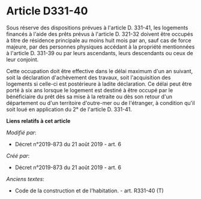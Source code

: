 # Article D331-40

Sous réserve des dispositions prévues à l'article D. 331-41, les logements financés à l'aide des prêts prévus à l'article D.
321-32 doivent être occupés à titre de résidence principale au moins huit mois par an, sauf cas de force majeure, par des
personnes physiques accédant à la propriété mentionnées à l'article D. 331-39 ou par leurs ascendants, leurs descendants ou
ceux de leur conjoint.

Cette occupation doit être effective dans le délai maximum d'un an suivant, soit la déclaration d'achèvement des travaux,
soit l'acquisition des logements si celle-ci est postérieure à ladite déclaration. Ce délai peut être porté à six ans lorsque
le logement est destiné à être occupé par le bénéficiaire du prêt dès sa mise à la retraite ou dès son retour d'un
département ou d'un territoire d'outre-mer ou de l'étranger, à condition qu'il soit loué en application du 2° de l'article D.
331-41.

**Liens relatifs à cet article**

_Modifié par_:

  - Décret n°2019-873 du 21 août 2019 - art. 6

_Créé par_:

  - Décret n°2019-873 du 21 août 2019 - art. 6

_Anciens textes_:

  - Code de la construction et de l'habitation. - art. R331-40 (T)
